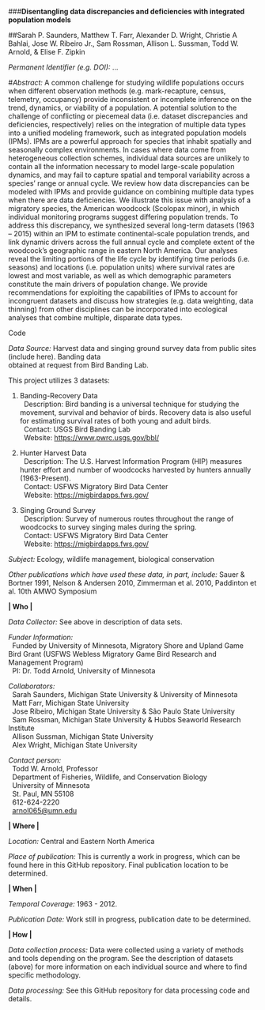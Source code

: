 ###**Disentangling data discrepancies and deficiencies with integrated population models**

##Sarah P. Saunders, Matthew T. Farr, Alexander D. Wright, Christie A Bahlai, Jose W. Ribeiro Jr., Sam Rossman, Allison L. Sussman, Todd W. Arnold, & Elise F. Zipkin

*Permanent Identifier (e.g. DOI):* ...

#*Abstract:* 
A common challenge for studying wildlife populations occurs when different observation methods (e.g. mark-recapture, census, telemetry, occupancy) provide inconsistent or incomplete inference on the trend, dynamics, or viability of a population. A potential solution to the challenge of conflicting or piecemeal data (i.e. dataset discrepancies and deficiencies, respectively) relies on the integration of multiple data types into a unified modeling framework, such as integrated population models (IPMs). IPMs are a powerful approach for species that inhabit spatially and seasonally complex environments. In cases where data come from heterogeneous collection schemes, individual data sources are unlikely to contain all the information necessary to model large-scale population dynamics, and may fail to capture spatial and temporal variability across a species’ range or annual cycle. We review how data discrepancies can be modeled with IPMs and provide guidance on combining multiple data types when there are data deficiencies. We illustrate this issue with analysis of a migratory species, the American woodcock (Scolopax minor), in which individual monitoring programs suggest differing population trends. To address this discrepancy, we synthesized several long-term datasets (1963 – 2015) within an IPM to estimate continental-scale population trends, and link dynamic drivers across the full annual cycle and complete extent of the woodcock’s geographic range in eastern North America. Our analyses reveal the limiting portions of the life cycle by identifying time periods (i.e. seasons) and locations (i.e. population units) where survival rates are lowest and most variable, as well as which demographic parameters constitute the main drivers of population change. We provide recommendations for exploiting the capabilities of IPMs to account for incongruent datasets and discuss how strategies (e.g. data weighting, data thinning) from other disciplines can be incorporated into ecological analyses that combine multiple, disparate data types.

Code









*Data Source:* Harvest data and singing ground survey data from public sites (include here). Banding data  
obtained at request from Bird Banding Lab.

This project utilizes 3 datasets:  

1) Banding-Recovery Data  
&nbsp;&nbsp;Description: Bird banding is a universal technique for studying the movement, survival and behavior of birds. Recovery data is also useful for estimating survival rates of both young and adult birds.  
&nbsp;&nbsp;Contact: USGS Bird Banding Lab  
&nbsp;&nbsp;Website: https://www.pwrc.usgs.gov/bbl/

2) Hunter Harvest Data  
&nbsp;&nbsp;Description: The U.S. Harvest Information Program (HIP) measures hunter effort and number of woodcocks harvested by hunters annually (1963-Present).  
&nbsp;&nbsp;Contact: USFWS Migratory Bird Data Center  
&nbsp;&nbsp;Website: https://migbirdapps.fws.gov/

3) Singing Ground Survey  
&nbsp;&nbsp;Description: Survey of numerous routes throughout the range of woodcocks to survey singing males during the spring.     	
&nbsp;&nbsp;Contact: USFWS Migratory Bird Data Center  
&nbsp;&nbsp;Website: https://migbirdapps.fws.gov/

*Subject:* Ecology, wildlife management, biological conservation

*Other publications which have used these data, in part, include:* Sauer & Bortner 1991, Nelson & Andersen 2010, 
Zimmerman et al. 2010, Paddinton et al. 10th AMWO Symposium

**| Who |**
	
*Data Collector:* See above in description of data sets.

*Funder Information:*  
&nbsp;&nbsp;Funded by University of Minnesota, Migratory Shore and Upland Game Bird Grant (USFWS Webless Migratory Game Bird Research and Management Program)	
&nbsp;&nbsp;PI: Dr. Todd Arnold, University of Minnesota

*Collaborators:*  
&nbsp;&nbsp;Sarah Saunders, Michigan State University & University of Minnesota  
&nbsp;&nbsp;Matt Farr, Michigan State University  
&nbsp;&nbsp;Jose Ribeiro, Michigan State University & São Paulo State University  
&nbsp;&nbsp;Sam Rossman, Michigan State University & Hubbs Seaworld Research Institute  
&nbsp;&nbsp;Allison Sussman, Michigan State University  
&nbsp;&nbsp;Alex Wright, Michigan State University  

*Contact person:*  
&nbsp;&nbsp;Todd W. Arnold, Professor  
&nbsp;&nbsp;Department of Fisheries, Wildlife, and Conservation Biology  
&nbsp;&nbsp;University of Minnesota  
&nbsp;&nbsp;St. Paul, MN 55108  
&nbsp;&nbsp;612-624-2220  
&nbsp;&nbsp;arnol065@umn.edu  
   
**| Where |**

*Location:* Central and Eastern North America

*Place of publication:* This is currently a work in progress, which can be found here in this GitHub repository. Final publication location to be determined.

**| When |**

*Temporal Coverage:* 1963 - 2012.

*Publication Date:* Work still in progress, publication date to be determined.

**| How |**

*Data collection process:* Data were collected using a variety of methods and tools depending on the program. See the description of datasets (above) for more information on each individual source and where to find specific methodology.

*Data processing:* See this GitHub repository for data processing code and details.
